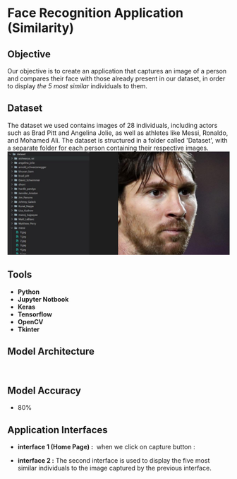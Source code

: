 # Face Recognition Application (Similarity)
## Objective
Our objective is to create an application that captures an image of a person and compares their face with those already present in our dataset, in order to display *the 5 most similar* individuals to them.

## Dataset
The dataset we used contains images of 28 individuals, including actors such as Brad Pitt and Angelina Jolie, as well as athletes like Messi, Ronaldo, and Mohamed Ali. The dataset is structured in a folder called 'Dataset', with a separate folder for each person containing their respective images.
![](https://github.com/elanssariyassine/Face-Recognition-App-Deep-Learning-Neural-network-CNN-/blob/main/Dataset.png)

## Tools
* **Python**
* **Jupyter Notbook**
* **Keras**
* **Tensorflow**
* **OpenCV**
* **Tkinter**

## Model Architecture
![]()

## Model Accuracy
- 80%

## Application Interfaces

- **interface 1 (Home Page) :**
![]()
when we click on capture button :
![]()

- **interface 2 :**
The second interface is used to display the five most similar individuals to the image captured by the previous interface.
![]()
